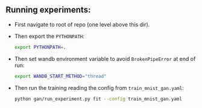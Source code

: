 ## Running experiments:

* First navigate to root of repo (one level above this dir).
* Then export the `PYTHONPATH`:

    ```bash
    export PYTHONPATH=.
    ```
* Then set wandb environment variable to avoid `BrokenPipeError` at end of run:

    ```bash
    export WANDB_START_METHOD="thread"
    ```
* Then run the training reading the config from `train_mnist_gan.yaml`:

    ```bash
    python gan/run_experiment.py fit --config train_mnist_gan.yaml
    ```